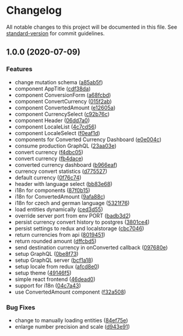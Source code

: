 # Changelog

All notable changes to this project will be documented in this file. See [standard-version](https://github.com/conventional-changelog/standard-version) for commit guidelines.

## 1.0.0 (2020-07-09)


### Features

* change mutation schema ([a85ab5f](https://github.com/romankuzmin/purple-currency-conversion/commit/a85ab5fd90e411e647f343ba7f06469957bc9568))
* component AppTitle ([cdf38da](https://github.com/romankuzmin/purple-currency-conversion/commit/cdf38dac8ec1016219e7811fbc9e20cb6cca1671))
* component ConversionForm ([a68fcbd](https://github.com/romankuzmin/purple-currency-conversion/commit/a68fcbd37b18533500bbac0190b956802562c4a0))
* component ConvertCurrency ([015f2ab](https://github.com/romankuzmin/purple-currency-conversion/commit/015f2abf98ebf98ed151584693f6d4870aa02fd6))
* component ConvertedAmount ([e12605a](https://github.com/romankuzmin/purple-currency-conversion/commit/e12605ab1286248af47e22be5e7aa7a80d28673a))
* component CurrencySelect ([c92b76c](https://github.com/romankuzmin/purple-currency-conversion/commit/c92b76cacec936603f311c89eb4a4b44f20e65dc))
* component Header ([06dd7a0](https://github.com/romankuzmin/purple-currency-conversion/commit/06dd7a05c8bdf9b380e8a530dbd924ee3d573df0))
* component LocaleList ([4c7cd56](https://github.com/romankuzmin/purple-currency-conversion/commit/4c7cd56a358b257f0794f7c9d7ffa8cbf4e33ad4))
* component LocaleSelect ([f0eaf1d](https://github.com/romankuzmin/purple-currency-conversion/commit/f0eaf1d30da7bbda2344f085dfcdfe4628f877d6))
* components for Converted Currency Dashboard ([e0e004c](https://github.com/romankuzmin/purple-currency-conversion/commit/e0e004c3f451ba7ba428dc6ff49502cc6039f8b0))
* consume production GraphQL ([23aa03e](https://github.com/romankuzmin/purple-currency-conversion/commit/23aa03e58dba82aec32ffe6e7a0d558e68e71ffa))
* convert currency ([f4dbc05](https://github.com/romankuzmin/purple-currency-conversion/commit/f4dbc050fbe70725b80c17d7f73d1e99ac931518))
* convert currency ([fb4dace](https://github.com/romankuzmin/purple-currency-conversion/commit/fb4daceb02b21a33010d60831c936c3b607b7baa))
* converted currency dashboard ([b966eaf](https://github.com/romankuzmin/purple-currency-conversion/commit/b966eaf55abb0bb5e01b5657b8413878a8419771))
* currency convert statistics ([d775527](https://github.com/romankuzmin/purple-currency-conversion/commit/d775527c0a61b7c4f95eeffddd8a32b831454922))
* default currency ([0f76c74](https://github.com/romankuzmin/purple-currency-conversion/commit/0f76c7456d206106678680d26055df0a60d6e3f2))
* header with language select ([bb83e68](https://github.com/romankuzmin/purple-currency-conversion/commit/bb83e6896af48b01a79b5b9aebfa50609e7a4b72))
* i18n for components ([87f0b15](https://github.com/romankuzmin/purple-currency-conversion/commit/87f0b1592c63117aef2247688d395d34ce27fae5))
* i18n for ConvertedAmount ([9afa88c](https://github.com/romankuzmin/purple-currency-conversion/commit/9afa88cc858d1dbb971435bf6ce718308f66c33b))
* i18n for czech and german language ([5321f76](https://github.com/romankuzmin/purple-currency-conversion/commit/5321f764a3ed2f22c11b42d47ac3532b8872483d))
* load entities dynamically ([ced3d55](https://github.com/romankuzmin/purple-currency-conversion/commit/ced3d55fb941068c37ee3e32e7337225206eb3f4))
* override server port from env PORT ([badb3d2](https://github.com/romankuzmin/purple-currency-conversion/commit/badb3d2508b0b56b664e81ceed8694f249a750ed))
* persist currency convert history to postgres ([3801ce4](https://github.com/romankuzmin/purple-currency-conversion/commit/3801ce4d3e336063427a393eef4f234bba75ceac))
* persist settings to redux and localstorage ([cbc7046](https://github.com/romankuzmin/purple-currency-conversion/commit/cbc7046989b8ab96a8f176bd0574c9e5ed055fdf))
* return currencies from api ([8019451](https://github.com/romankuzmin/purple-currency-conversion/commit/8019451c3af5fed7e56c97687b45e684a8ee515e))
* return rounded amount ([dffcbd5](https://github.com/romankuzmin/purple-currency-conversion/commit/dffcbd50029b405cf8c8607f6ead8ea60ba27d33))
* send destination currency in onConverted callback ([097680e](https://github.com/romankuzmin/purple-currency-conversion/commit/097680e89a001415eb19b59a31cb6f54556c0705))
* setup GraphQL ([0be8f73](https://github.com/romankuzmin/purple-currency-conversion/commit/0be8f7315812671a7915e046540c1f0f539b889a))
* setup GraphQL server ([bcf1a18](https://github.com/romankuzmin/purple-currency-conversion/commit/bcf1a1841ef2e7c6324bbcf16e0bfbf202644835))
* setup locale from redux ([afcd8e0](https://github.com/romankuzmin/purple-currency-conversion/commit/afcd8e0e4af120edf218fc842cbe5f9e89efe237))
* setup theme ([49146f5](https://github.com/romankuzmin/purple-currency-conversion/commit/49146f5482370fc1d0763fea9cd3a0f4776dcd97))
* simple react frontend ([46dead0](https://github.com/romankuzmin/purple-currency-conversion/commit/46dead0ffc2b41948c5e968978e4fafd75723273))
* support for i18n ([04c7a43](https://github.com/romankuzmin/purple-currency-conversion/commit/04c7a43572859fc549b71adb53bfe757c3b5de1b))
* use ConvertedAmount component ([f32a508](https://github.com/romankuzmin/purple-currency-conversion/commit/f32a5082b5352660b1cb4cc121ca7a58d76bb466))


### Bug Fixes

* change to manually loading entities ([84ef75e](https://github.com/romankuzmin/purple-currency-conversion/commit/84ef75ec34add6ee4cd68e5fcbec7ffa50764bb9))
* enlarge number precision and scale ([d943e91](https://github.com/romankuzmin/purple-currency-conversion/commit/d943e91e72430b7830fc7b4d7dd20894dbeef5b0))
